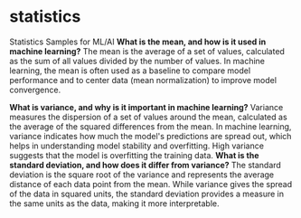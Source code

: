 # statistics
Statistics Samples for ML/AI
**What is the mean, and how is it used in machine learning?**
The mean is the average of a set of values, calculated as the sum of all values divided by the number of values. In machine learning, the mean is often used as a baseline to compare model performance and to center data (mean normalization) to improve model convergence.

**What is variance, and why is it important in machine learning?**
Variance measures the dispersion of a set of values around the mean, calculated as the average of the squared differences from the mean. In machine learning, variance indicates how much the model's predictions are spread out, which helps in understanding model stability and overfitting. High variance suggests that the model is overfitting the training data.
**What is the standard deviation, and how does it differ from variance?**
The standard deviation is the square root of the variance and represents the average distance of each data point from the mean. While variance gives the spread of the data in squared units, the standard deviation provides a measure in the same units as the data, making it more interpretable.
